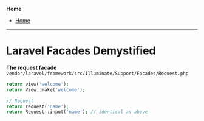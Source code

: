 **Home**
- [Home](../index.md)
---

# Laravel Facades Demystified
**The request facade**  
`vendor/laravel/framework/src/Illuminate/Support/Facades/Request.php`

```php
return view('welcome');
return View::make('welcome');

// Request
return request('name');
return Request::input('name'); // identical as above

```

